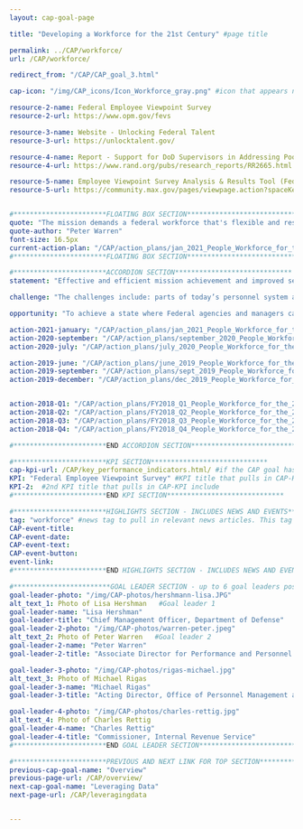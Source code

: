 ```yaml
---
layout: cap-goal-page

title: "Developing a Workforce for the 21st Century" #page title

permalink: ../CAP/workforce/
url: /CAP/workforce/

redirect_from: "/CAP/CAP_goal_3.html"

cap-icon: "/img/CAP_icons/Icon_Workforce_gray.png" #icon that appears next to title

resource-2-name: Federal Employee Viewpoint Survey
resource-2-url: https://www.opm.gov/fevs

resource-3-name: Website - Unlocking Federal Talent
resource-3-url: https://unlocktalent.gov/

resource-4-name: Report - Support for DoD Supervisors in Addressing Poor Employee Performance
resource-4-url: https://www.rand.org/pubs/research_reports/RR2665.html

resource-5-name: Employee Viewpoint Survey Analysis & Results Tool (Federal Access Only)
resource-5-url: https://community.max.gov/pages/viewpage.action?spaceKey=HHS&title=EVS+ART


#***********************FLOATING BOX SECTION*****************************
quote: "The mission demands a federal workforce that's flexible and resilient enough to accommodate the ever-changing nature of work. And it must bring out the best in civil servants." #appears in the gray text box
quote-author: "Peter Warren"
font-size: 16.5px
current-action-plan: "/CAP/action_plans/jan_2021_People_Workforce_for_the_21st_Century.pdf"
#***********************FLOATING BOX SECTION*****************************

#***********************ACCORDION SECTION*****************************
statement: "Effective and efficient mission achievement and improved service to America through enhanced alignment and strategic management of the Federal workforce." #first accordion text

challenge: "The challenges include: parts of today’s personnel system are a relic of an earlier era that ill-serves Federal managers and employees; the Federal personnel system is unduly complex leading to a focus on compliance and transaction management rather than results and customer service; instead of agencies determining the best way to accomplish the mission, they map jobs in a fixed manner with outdated processes and functions; not aligning the workforce to mission requirements means the workforce is not being leveraged to meet emerging needs; HR IT systems are antiquated and not interoperable." #second accordion text

opportunity: "To achieve a state where Federal agencies and managers can hire the best employees, remove low-performing employees, and engage employees at all levels of the organization, the Government must put a framework in place that drives and encourages strategic human capital management." #third accordion text

action-2021-january: "/CAP/action_plans/jan_2021_People_Workforce_for_the_21st_Century.pdf"
action-2020-september: "/CAP/action_plans/september_2020_People_Workforce_for_the_21st_Century.pdf"
action-2020-july: "/CAP/action_plans/july_2020_People_Workforce_for_the_21st_Century.pdf"

action-2019-june: "/CAP/action_plans/june_2019_People_Workforce_for_the_21st_Century.pdf"
action-2019-september: "/CAP/action_plans/sept_2019_People_Workforce_for_the_21st_Century.pdf"
action-2019-december: "/CAP/action_plans/dec_2019_People_Workforce_for_the_21st_Century.pdf"


action-2018-Q1: "/CAP/action_plans/FY2018_Q1_People_Workforce_for_the_21st_Century.pdf"
action-2018-Q2: "/CAP/action_plans/FY2018_Q2_People_Workforce_for_the_21st_Century.pdf"
action-2018-Q3: "/CAP/action_plans/FY2018_Q3_People_Workforce_for_the_21st_Century.pdf"
action-2018-Q4: "/CAP/action_plans/FY2018_Q4_People_Workforce_for_the_21st_Century.pdf"

#***********************END ACCORDION SECTION*****************************

#***********************KPI SECTION*****************************
cap-kpi-url: /CAP/key_performance_indicators.html/ #if the CAP goal has a KPI, it will appear as a button under the title. The button links to the Tableau dashboard
KPI: "Federal Employee Viewpoint Survey" #KPI title that pulls in CAP-KPI include
KPI-2:  #2nd KPI title that pulls in CAP-KPI include
#***********************END KPI SECTION*****************************

#***********************HIGHLIGHTS SECTION - INCLUDES NEWS AND EVENTS*****************************
tag: "workforce" #news tag to pull in relevant news articles. This tag needs to be included in the "post" front matter
CAP-event-title:
CAP-event-date:
CAP-event-text:
CAP-event-button:
event-link:
#***********************END HIGHLIGHTS SECTION - INCLUDES NEWS AND EVENTS*****************************

#************************GOAL LEADER SECTION - up to 6 goal leaders possible by creating up to 6 sections below***************************
goal-leader-photo: "/img/CAP-photos/hershmann-lisa.JPG"
alt_text_1: Photo of Lisa Hershman   #Goal leader 1
goal-leader-name: "Lisa Hershman"
goal-leader-title: "Chief Management Officer, Department of Defense"
goal-leader-2-photo: "/img/CAP-photos/warren-peter.jpeg"
alt_text_2: Photo of Peter Warren   #Goal leader 2
goal-leader-2-name: "Peter Warren"
goal-leader-2-title: "Associate Director for Performance and Personnel Management, Office of Management and Budget"

goal-leader-3-photo: "/img/CAP-photos/rigas-michael.jpg"
alt_text_3: Photo of Michael Rigas
goal-leader-3-name: "Michael Rigas"
goal-leader-3-title: "Acting Director, Office of Personnel Management and Acting Deputy Director of Management, Office of Management and Budget"

goal-leader-4-photo: "/img/CAP-photos/charles-rettig.jpg"
alt_text_4: Photo of Charles Rettig
goal-leader-4-name: "Charles Rettig"
goal-leader-4-title: "Commissioner, Internal Revenue Service"
#***********************END GOAL LEADER SECTION*****************************8

#***********************PREVIOUS AND NEXT LINK FOR TOP SECTION*****************************8
previous-cap-goal-name: "Overview"
previous-page-url: /CAP/overview/
next-cap-goal-name: "Leveraging Data"
next-page-url: /CAP/leveragingdata


---  
```

